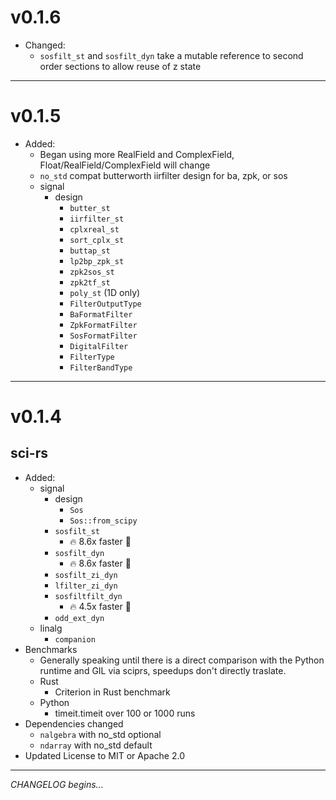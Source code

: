 # v0.1.6

- Changed:
    - `sosfilt_st` and `sosfilt_dyn` take a mutable reference to second order sections to allow reuse of z state

---

# v0.1.5

- Added:
    - Began using more RealField and ComplexField, Float/RealField/ComplexField will change
    - `no_std` compat butterworth iirfilter design for ba, zpk, or sos
    - signal
        - design
            - `butter_st`
            - `iirfilter_st`
            - `cplxreal_st`
            - `sort_cplx_st`
            - `buttap_st`
            - `lp2bp_zpk_st`
            - `zpk2sos_st`
            - `zpk2tf_st`
            - `poly_st` (1D only)
            - `FilterOutputType`
            - `BaFormatFilter`
            - `ZpkFormatFilter`
            - `SosFormatFilter`
            - `DigitalFilter`
            - `FilterType`
            - `FilterBandType`

---

# v0.1.4

## sci-rs

- Added:
    - signal
        - design
            - `Sos`
            - `Sos::from_scipy`
        - `sosfilt_st`
            - 🔥 8.6x faster 🚀
        - `sosfilt_dyn`
            - 🔥 8.6x faster 🚀
        - `sosfilt_zi_dyn`
        - `lfilter_zi_dyn`
        - `sosfiltfilt_dyn`
            - 🔥 4.5x faster 🚀
        - `odd_ext_dyn`
    - linalg
        - `companion`
- Benchmarks
    - Generally speaking until there is a direct comparison with the Python runtime and GIL via sciprs, speedups don't directly traslate.
    - Rust
        - Criterion in Rust benchmark
    - Python
        - timeit.timeit over 100 or 1000 runs
- Dependencies changed
    - `nalgebra` with no_std optional
    - `ndarray` with no_std default
- Updated License to MIT or Apache 2.0

---

*CHANGELOG begins...*